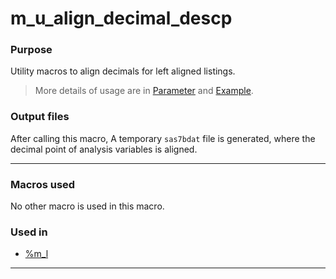 # m_u_align_decimal_descp

### Purpose 

Utility macros to align decimals for left aligned listings.<br>

>More details of usage are in [Parameter](m_u_align_decimal_param.md) and [Example](m_u_align_decimal_examp.md).

### Output files

After calling this macro, A temporary `sas7bdat` file is generated, where the decimal point of analysis variables is aligned.<br>

---

### Macros used

  No other macro is used in this macro.
  
### Used in

  - [%m_l](../../display/m_l/m_l_descp.md)

---


 